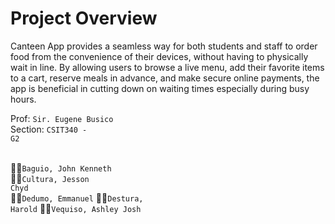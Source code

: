 # Project Overview
Canteen App provides a seamless way for both students and staff to order food from the convenience of their devices, without having to physically wait in line. By allowing users to browse a live menu, add their favorite items to a cart, reserve meals in advance, and make secure online payments, the app is beneficial in cutting down on waiting times especially during busy hours.

Prof: <code>Sir. Eugene Busico</code> <br>
Section: <code>CSIT340 - G2</code> <br> <br>

👨‍💼<code>Baguio, John Kenneth</code><br>
👨‍💼<code>Cultura, Jesson Chyd</code><br>
👨‍💼<code>Dedumo, Emmanuel</code>
👨‍💼<code>Destura, Harold</code>
👨‍💼<code>Vequiso, Ashley Josh</code>

<br> <br>


